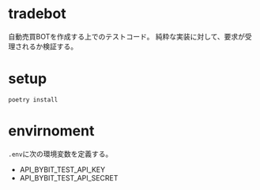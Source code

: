 # tradebot
自動売買BOTを作成する上でのテストコード。
純粋な実装に対して、要求が受理されるか検証する。

# setup
``` shell
poetry install
```

# envirnoment
`.env`に次の環境変数を定義する。

- API_BYBIT_TEST_API_KEY
- API_BYBIT_TEST_API_SECRET